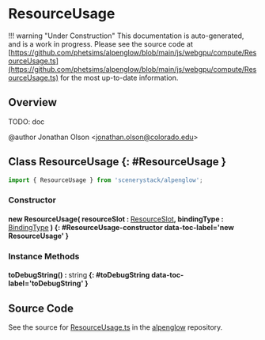 # ResourceUsage

!!! warning "Under Construction"
    This documentation is auto-generated, and is a work in progress. Please see the source code at
    [https://github.com/phetsims/alpenglow/blob/main/js/webgpu/compute/ResourceUsage.ts](https://github.com/phetsims/alpenglow/blob/main/js/webgpu/compute/ResourceUsage.ts) for the most up-to-date information.

## Overview

TODO: doc

@author Jonathan Olson &lt;jonathan.olson@colorado.edu&gt;

## Class ResourceUsage {: #ResourceUsage }


```js
import { ResourceUsage } from 'scenerystack/alpenglow';
```
### Constructor

#### new ResourceUsage( resourceSlot : <span style="font-weight: 400;">[ResourceSlot](../alpenglow/ResourceSlot.md)</span>, bindingType : <span style="font-weight: 400;">[BindingType](../alpenglow/BindingType.md)</span> ) {: #ResourceUsage-constructor data-toc-label='new ResourceUsage' }

### Instance Methods

#### toDebugString() : <span style="font-weight: 400;"><span style="color: hsla(calc(var(--md-hue) + 180deg),80%,40%,1);">string</span></span> {: #toDebugString data-toc-label='toDebugString' }



## Source Code

See the source for [ResourceUsage.ts](https://github.com/phetsims/alpenglow/blob/main/js/webgpu/compute/ResourceUsage.ts) in the [alpenglow](https://github.com/phetsims/alpenglow) repository.

